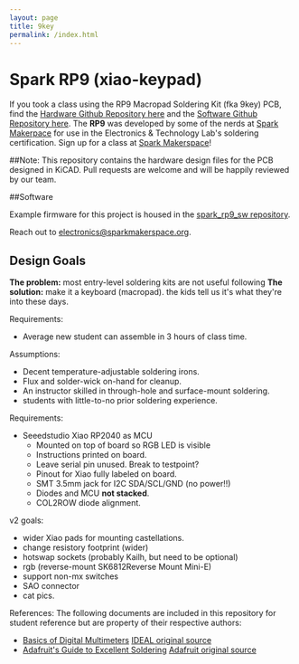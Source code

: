 ```yaml
---
layout: page
title: 9key
permalink: /index.html
---
```

# Spark RP9 (xiao-keypad)
If you took a class using the RP9 Macropad Soldering Kit (fka 9key) PCB, find the [Hardware Github Repository here](https://github.com/sparkmakerspace/spark_rp9) and the [Software Github Repository here](https://github.com/SparkMakerspace/spark_rp9_sw).
The **RP9** was developed by some of the nerds at [Spark Makerpace](https://sparkmakerspace.org) for use in the Electronics & Technology Lab's soldering certification. Sign up for a class at [Spark Makerspace](https://sparkmakerspace.org)!

##Note:
This repository contains the hardware design files for the PCB designed in KiCAD. Pull requests are welcome and will be happily reviewed by our team.

##Software

Example firmware for this project is housed in the [spark_rp9_sw repository](https://github.com/SparkMakerspace/spark_rp9_sw).

Reach out to [electronics@sparkmakerspace.org](mailto:electronics@sparkmakerspace.org).

## Design Goals

**The problem:** most entry-level soldering kits are not useful following
**The solution:** make it a keyboard (macropad). the kids tell us it's what they're into these days.



Requirements:
* Average new student can assemble in 3 hours of class time.

Assumptions:
* Decent temperature-adjustable soldering irons.
* Flux and solder-wick on-hand for cleanup.
* An instructor skilled in through-hole and surface-mount soldering.
* students with little-to-no prior soldering experience.

Requirements:
* Seeedstudio Xiao RP2040 as MCU
  * Mounted on top of board so RGB LED is visible
  * Instructions printed on board.
  * Leave serial pin unused. Break to testpoint?
  * Pinout for Xiao fully labeled on board.
  * SMT 3.5mm jack for I2C SDA/SCL/GND (no power!!)
  * Diodes and MCU **not stacked**.
  * COL2ROW diode alignment.
  
v2 goals:
* wider Xiao pads for mounting castellations.
* change resistory footprint (wider)
* hotswap sockets (probably Kailh, but need to be optional)
* rgb (reverse-mount SK6812Reverse Mount Mini-E)
* support non-mx switches
* SAO connector
* cat pics.

References:
The following documents are included in this repository for student reference but are property of their respective authors:
* [Basics of Digital Multimeters](/basics-of-digital-multimeters.pdf) [IDEAL original source](https://www.idealind.com/content/dam/electrical/assets/TestMeasurement/Multimeters/basics-of-digital-multimeters.pdf)
* [Adafruit's Guide to Excellent Soldering](/adafruit-guide-excellent-soldering.pdf) [Adafruit original source](https://cdn-learn.adafruit.com/downloads/pdf/adafruit-guide-excellent-soldering.pdf)
